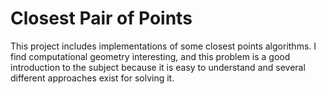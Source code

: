 # Closest Pair of Points

This project includes implementations of some closest points algorithms.  I find computational geometry interesting, and this problem is a good introduction to the subject because it is easy to understand and several different approaches exist for solving it.